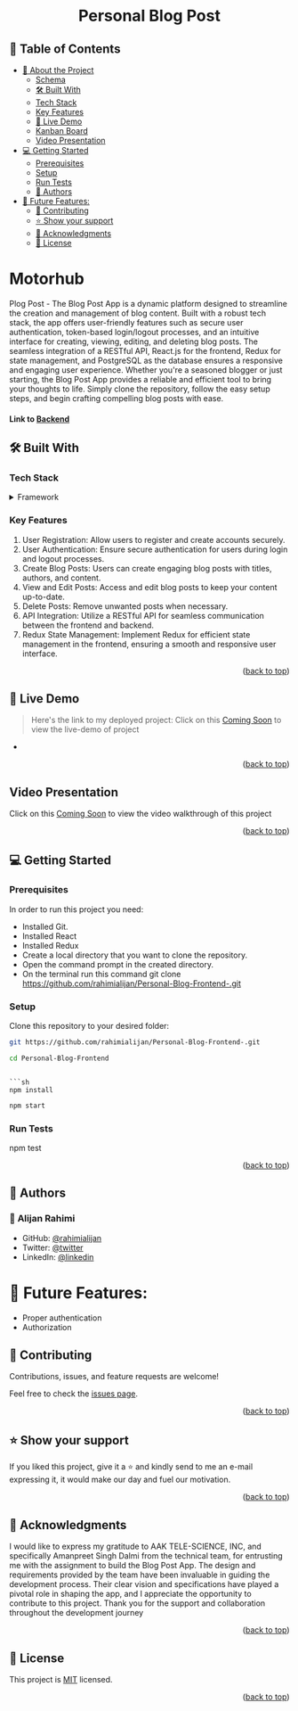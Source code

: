 <a name="readme-top"></a>

<div align="center">

  <br/>
  <h1>Personal Blog Post</h1>

</div>

## 📗 Table of Contents

- [📖 About the Project](#about-project)
  - [Schema](#ER-diagram)
  - [🛠 Built With ](#-built-with-)
  - [Tech Stack ](#tech-stack-)
  - [Key Features ](#key-features-)
  - [🚀 Live Demo](#live-demo)
  - [Kanban Board](#kanban)
  - [Video Presentation](#video-presentation)
- [💻 Getting Started ](#-getting-started-)
  - [Prerequisites](#prerequisites)
  - [Setup](#setup)
  - [Run Tests](#run-tests)
  - [👥 Authors ](#-authors-)
- [🔭 Future Features:](#-future-features)
  - [🤝 Contributing ](#-contributing-)
  - [⭐️ Show your support ](#️-show-your-support-)
  - [🙏 Acknowledgments ](#-acknowledgments-)
  - [📝 License ](#-license-)

<!-- PROJECT DESCRIPTION -->

# Motorhub <a name="about-project"></a>
Plog Post - The Blog Post App is a dynamic platform designed to streamline the creation and management of blog content. Built with a robust tech stack, the app offers user-friendly features such as secure user authentication, token-based login/logout processes, and an intuitive interface for creating, viewing, editing, and deleting blog posts. The seamless integration of a RESTful API, React.js for the frontend, Redux for state management, and PostgreSQL as the database ensures a responsive and engaging user experience. Whether you're a seasoned blogger or just starting, the Blog Post App provides a reliable and efficient tool to bring your thoughts to life. Simply clone the repository, follow the easy setup steps, and begin crafting compelling blog posts with ease.

<!-- ER diagram"-->

#### Link to [Backend](https://github.com/rahimialijan/Personal-Blog-Backend)

## 🛠 Built With <a name="built-with"></a>

### Tech Stack <a name="tech-stack"></a>

<details>
  <summary>Framework</summary>
  <ul>
    <li><a href="https://react.dev/">React</a></li>
    <li><a href="https://redux.js.org/">Redux</a></li>
    <li><a href="#">CSS</a></li>
  </ul>
</details>

<!-- Features -->

### Key Features <a name="key-features"></a>

1. User Registration: Allow users to register and create accounts securely.
2. User Authentication: Ensure secure authentication for users during login and logout processes.
3. Create Blog Posts: Users can create engaging blog posts with titles, authors, and content.
4. View and Edit Posts: Access and edit blog posts to keep your content up-to-date.
5. Delete Posts: Remove unwanted posts when necessary.
6. API Integration: Utilize a RESTful API for seamless communication between the frontend and backend.
7. Redux State Management: Implement Redux for efficient state management in the frontend, ensuring a   smooth and responsive user interface.

<p align="right">(<a href="#readme-top">back to top</a>)</p>

## 🚀 Live Demo <a name="live-demo"></a>

> Here's the link to my deployed project:
> Click on this [Coming Soon](#) to view the live-demo of project

- []()

<p align="right">(<a href="#readme-top">back to top</a>)</p>

## Video Presentation <a name="video-presentation"></a>

Click on this [Coming Soon](#) to view the video walkthrough of this project

<p align="right">(<a href="#readme-top">back to top</a>)</p>

<!-- GETTING STARTED -->

## 💻 Getting Started <a name="getting-started"></a>

### Prerequisites

In order to run this project you need:

- Installed Git.
- Installed React
- Installed Redux
- Create a local directory that you want to clone the repository.
- Open the command prompt in the created directory.
- On the terminal run this command git clone https://github.com/rahimialijan/Personal-Blog-Frontend-.git

### Setup

Clone this repository to your desired folder:

```sh
git https://github.com/rahimialijan/Personal-Blog-Frontend-.git
```

```sh
cd Personal-Blog-Frontend
```

````

```sh
npm install
````

```sh
npm start
```

### Run Tests

npm test

<p align="right">(<a href="#readme-top">back to top</a>)</p>

<!-- AUTHORS -->

## 👥 Authors <a name="author"></a>

### 👤 **Alijan Rahimi**

- GitHub: [@rahimialijan](https://github.com/rahimialijan)
- Twitter: [@twitter](https://twitter.com/AlijanRahimi10)
- LinkedIn: [@linkedin](https://www.linkedin.com/in/alijan-rahimi-18389ab3/)

# 🔭 Future Features:

- Proper authentication
- Authorization

## 🤝 Contributing <a name="contributing"></a>

Contributions, issues, and feature requests are welcome!

Feel free to check the [issues page](https://github.com/rahimialijan/Personal-Blog-Frontend-/issues).

<p align="right">(<a href="#readme-top">back to top</a>)</p>

<!-- SUPPORT -->

## ⭐️ Show your support <a name="support"></a>

If you liked this project, give it a ⭐️ and kindly send to me an e-mail expressing it, it would make our day and fuel our motivation.

<p align="right">(<a href="#readme-top">back to top</a>)</p>

<!-- ACKNOWLEDGEMENTS -->

## 🙏 Acknowledgments <a name="acknowledgements"></a>

I would like to express my gratitude to AAK TELE-SCIENCE, INC, and specifically Amanpreet Singh Dalmi from the technical team, for entrusting me with the assignment to build the Blog Post App. The design and requirements provided by the team have been invaluable in guiding the development process. Their clear vision and specifications have played a pivotal role in shaping the app, and I appreciate the opportunity to contribute to this project. Thank you for the support and collaboration throughout the development journey


<p align="right">(<a href="#readme-top">back to top</a>)</p>

<!-- LICENSE -->

## 📝 License <a name="license"></a>

This project is [MIT](./LICENSE) licensed.

<p align="right">(<a href="#readme-top">back to top</a>)</p>
